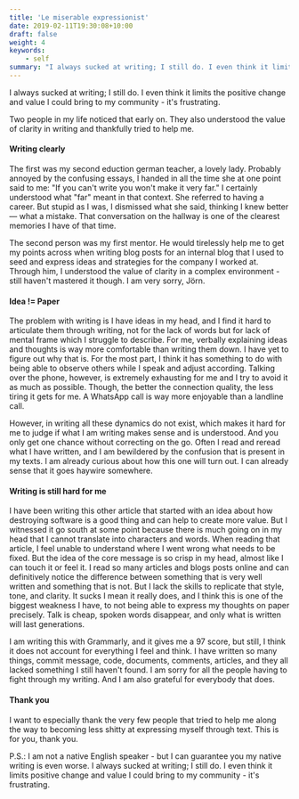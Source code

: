 ```yaml
---
title: 'Le miserable expressionist'
date: 2019-02-11T19:30:08+10:00
draft: false
weight: 4
keywords: 
    - self
summary: "I always sucked at writing; I still do. I even think it limits positive change and value I could bring to my community - it's frustrating. "
---
```


I always sucked at writing; I still do. I even think it limits the positive change and value I could bring to my community - it's frustrating. 

Two people in my life noticed that early on. They also understood the value of clarity in writing and thankfully tried to help me. 

#### Writing clearly

The first was my second eduction german teacher, a lovely lady. Probably annoyed by the confusing essays, I handed in all the time she at one point said to me: "If you can't write you won't make it very far." I certainly understood what "far" meant in that context. She referred to having a career. But stupid as I was, I dismissed what she said, thinking I knew better — what a mistake. That conversation on the hallway is one of the clearest memories I have of that time.

The second person was my first mentor. He would tirelessly help me to get my points across when writing blog posts for an internal blog that I used to seed and express ideas and strategies for the company I worked at. Through him, I understood the value of clarity in a complex environment - still haven't mastered it though. I am very sorry, Jörn.

#### Idea != Paper

The problem with writing is I have ideas in my head, and I find it hard to articulate them through writing, not for the lack of words but for lack of mental frame which I struggle to describe. For me, verbally explaining ideas and thoughts is way more comfortable than writing them down. I have yet to figure out why that is. For the most part, I  think it has something to do with being able to observe others while I speak and adjust according. Talking over the phone, however, is extremely exhausting for me and I try to avoid it as much as possible. Though, the better the connection quality, the less tiring it gets for me. A WhatsApp call is way more enjoyable than a landline call.

However, in writing all these dynamics do not exist, which makes it hard for me to judge if what I am writing makes sense and is understood. And you only get one chance without correcting on the go. Often I read and reread what I have written, and I am bewildered by the confusion that is present in my texts. I am already curious about how this one will turn out. I can already sense that it goes haywire somewhere. 

#### Writing is still hard for me

I have been writing this other article that started with an idea about how destroying software is a good thing and can help to create more value. But I witnessed it go south at some point because there is much going on in my head that I cannot translate into characters and words. When reading that article, I feel unable to understand where I went wrong what needs to be fixed. But the idea of the core message is so crisp in my head, almost like I can touch it or feel it. 
I read so many articles and blogs posts online and can definitively notice the difference between something that is very well written and something that is not. But I lack the skills to replicate that style, tone, and clarity. It sucks I mean it really does, and I think this is one of the biggest weakness I have, to not being able to express my thoughts on paper precisely. Talk is cheap, spoken words disappear, and only what is written will last generations. 

I am writing this with Grammarly, and it gives me a 97 score, but still, I think it does not account for everything I feel and think.  I have written so many things, commit message, code, documents, comments, articles, and they all lacked something I still haven't found. I am sorry for all the people having to fight through my writing. And I am also grateful for everybody that does. 

#### Thank you

I want to especially thank the very few people that tried to help me along the way to becoming less shitty at expressing myself through text.  This is for you, thank you.

P.S.: I am not a native English speaker - but I can guarantee you my native writing is even worse. I always sucked at writing; I still do. I even think it limits positive change and value I could bring to my community - it's frustrating. 
